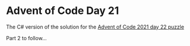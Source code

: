 # Advent of Code Day 21  

The C# version of the solution for the [Advent of Code 2021 day 22 puzzle](https://adventofcode.com/2021/day/22)  

Part 2 to follow...
